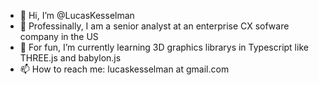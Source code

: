 - 👋 Hi, I’m @LucasKesselman
- 🏢 Professinally, I am a senior analyst at an enterprise CX sofware company in the US
- 🌱 For fun, I’m currently learning 3D graphics librarys in Typescript like THREE.js and babylon.js
- 📫 How to reach me: lucaskesselman at gmail.com

<!---
LucasKesselman/LucasKesselman is a ✨ special ✨ repository because its `README.md` (this file) appears on your GitHub profile.
You can click the Preview link to take a look at your changes.
--->
